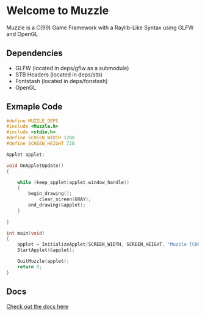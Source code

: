 # Welcome to Muzzle
Muzzle is a C(99) Game Framework with a Raylib-Like Syntax using GLFW and OpenGL

## Dependencies
* GLFW (located in deps/gflw as a submodule)
* STB Headers (located in deps/stb)
* Fontstash (located in deps/fonstash)
* OpenGL

## Exmaple Code
```c
#define MUZZLE_DEPS
#include <Muzzle.h>
#include <stdio.h>
#define SCREEN_WIDTH 1280
#define SCREEN_HEIGHT 720

Applet applet;

void OnAppletUpdate()
{

    while (keep_applet(applet.window_handle))
    {
        begin_drawing();
            clear_screen(GRAY);
        end_drawing(&applet);
    }
    
}

int main(void)
{
    applet = InitializeApplet(SCREEN_WIDTH, SCREEN_HEIGHT, "Muzzle [CORE] - Blank Window", MUZZLE_FALSE, MUZZLE_FALSE);
    StartApplet(&applet);

    QuitMuzzle(applet);
    return 0;
}
```

## Docs
[Check out the docs here](https://pikostudios.github.io/Muzzle/docs/)
